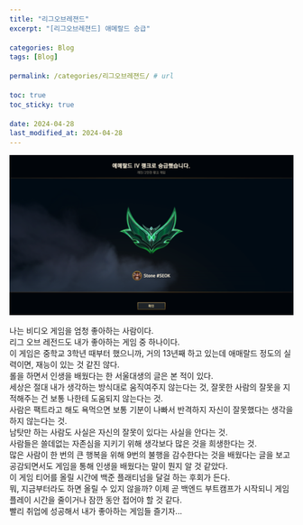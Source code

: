 ```yaml
---
title: "리그오브레젼드"
excerpt: "[리그오브레젼드] 애메랄드 승급"

categories: Blog
tags: [Blog]

permalink: /categories/리그오브레젼드/ # url

toc: true
toc_sticky: true

date: 2024-04-28
last_modified_at: 2024-04-28
---
```


![new repo](/assets/images/posts_img/Blog/Emerald.PNG)

나는 비디오 게임을 엄청 좋아하는 사람이다. <br>
리그 오브 레전드도 내가 좋아하는 게임 중 하나이다. <br>
이 게임은 중학교 3학년 때부터 했으니까, 거의 13년째 하고 있는데 애매랄드 정도의 실력이면, 재능이 있는 것 같진 않다. <br>
롤을 하면서 인생을 배웠다는 한 서울대생의 글은 본 적이 있다.<br>
세상은 절대 내가 생각하는 방식대로 움직여주지 않는다는 것, 잘못한 사람의 잘못을 지적해주는 건 보통 나한테 도움되지 않는다는 것.  <br>
사람은 팩트라고 해도 욕먹으면 보통 기분이 나빠서 반격하지 자신이 잘못했다는 생각을 하지 않는다는 것. <br>
남탓만 하는 사람도 사실은 자신의 잘못이 있다는 사실을 안다는 것.  <br>
사람들은 쓸데없는 자존심을 지키기 위해 생각보다 많은 것을 희생한다는 것. <br>
많은 사람이 한 번의 큰 행복을 위해 9번의 불행을 감수한다는 것을 배웠다는 글을 보고 공감되면서도 게임을 통해 인생을 배웠다는 말이 뭔지 알 것 같았다. <br>
이 게임 티어를 올릴 시간에 백준 플래티넘을 달걸 하는 후회가 든다. <br>
뭐, 지금부터라도 하면 올릴 수 있지 않을까? 이제 곧 백엔드 부트캠프가 시작되니 게임플레이 시간을 줄이거나 잠깐 동안 접어야 할 것 같다. <br>
빨리 취업에 성공해서 내가 좋아하는 게임들 즐기자... <br>




